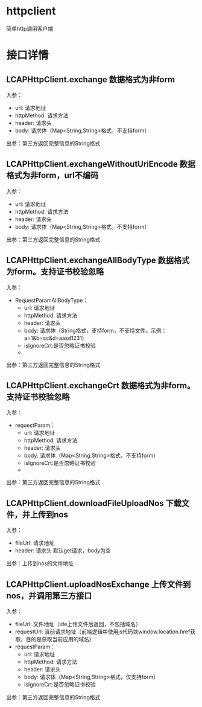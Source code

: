 # httpclient

简单http调用客户端

# 接口详情
## LCAPHttpClient.exchange 数据格式为非form
入参：
- url: 请求地址
- httpMethod: 请求方法
- header: 请求头
- body: 请求体（Map<String,String>格式，不支持form）

出参：第三方返回完整信息的String格式

## LCAPHttpClient.exchangeWithoutUriEncode 数据格式为非form，url不编码
入参：
- url: 请求地址
- httpMethod: 请求方法
- header: 请求头
- body: 请求体（Map<String,String>格式，不支持form）

出参：第三方返回完整信息的String格式

## LCAPHttpClient.exchangeAllBodyType 数据格式为form。支持证书校验忽略
入参：
- RequestParamAllBodyType：
    - url: 请求地址
    - httpMethod: 请求方法
    - header: 请求头
    - body: 请求体（String格式，支持form，不支持文件。示例：a=1&b=cc&d=aasd1231）
    - isIgnoreCrt:是否忽略证书校验
    -
出参：第三方返回完整信息的String格式

## LCAPHttpClient.exchangeCrt 数据格式为非form。支持证书校验忽略
入参：
- requestParam：
    - url: 请求地址
    - httpMethod: 请求方法
    - header: 请求头
    - body: 请求体（Map<String,String>格式，不支持form）
    - isIgnoreCrt:是否忽略证书校验
    - 
出参：第三方返回完整信息的String格式

## LCAPHttpClient.downloadFileUploadNos 下载文件，并上传到nos
入参：
- fileUrl: 请求地址
- header: 请求头
默认get请求，body为空

出参：上传到nos的文件地址

## LCAPHttpClient.uploadNosExchange 上传文件到nos，并调用第三方接口
入参：
- fileUrl: 文件地址（ide上传文件后返回，不包括域名）
- requestUrl: 当前请求地址（前端逻辑中使用js代码块window.location.href获取，目的是获取当前应用的域名）
- requestParam：
  - url: 请求地址
  - httpMethod: 请求方法
  - header: 请求头
  - body: 请求体（Map<String,String>格式，仅支持form）
  - isIgnoreCrt:是否忽略证书校验

出参：第三方返回完整信息的String格式